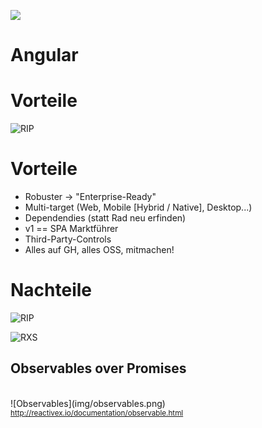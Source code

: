 ![](img/logos/angular2-logo.svg) <!-- .element: style="width:200px; margin-bottom: -10px" -->
# Angular




# Vorteile




![RIP](img/angular_RIP.png) <!-- .element: style="width:60%" -->




# Vorteile

* Robuster → "Enterprise-Ready"
* Multi-target (Web, Mobile [Hybrid / Native], Desktop...)
* Dependendies (statt Rad neu erfinden)
* v1 == SPA Marktführer
* Third-Party-Controls
* Alles auf GH, alles OSS, mitmachen!




# Nachteile




![RIP](img/angular2-upgrade-hell.png)




![RXS](img/tooling/rxjs.png) <!-- .element: style="width:40%" -->




## Observables over Promises
<br>
![Observables](img/observables.png)

<br>
<small>
    <a href="http://reactivex.io/documentation" target="_blank">http://reactivex.io/documentation/observable.html</a>
</small>